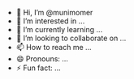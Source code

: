 - 👋 Hi, I’m @munimomer
- 👀 I’m interested in ...
- 🌱 I’m currently learning ...
- 💞️ I’m looking to collaborate on ...
- 📫 How to reach me ...
- 😄 Pronouns: ...
- ⚡ Fun fact: ...

<!---
munimomer/munimomer is a ✨ special ✨ repository because its `README.md` (this file) appears on your GitHub profile.
You can click the Preview link to take a look at your changes.
--->
